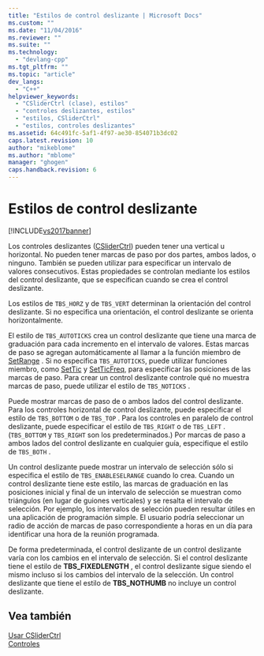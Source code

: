 ```yaml
---
title: "Estilos de control deslizante | Microsoft Docs"
ms.custom: ""
ms.date: "11/04/2016"
ms.reviewer: ""
ms.suite: ""
ms.technology: 
  - "devlang-cpp"
ms.tgt_pltfrm: ""
ms.topic: "article"
dev_langs: 
  - "C++"
helpviewer_keywords: 
  - "CSliderCtrl (clase), estilos"
  - "controles deslizantes, estilos"
  - "estilos, CSliderCtrl"
  - "estilos, controles deslizantes"
ms.assetid: 64c491fc-5af1-4f97-ae30-854071b3dc02
caps.latest.revision: 10
author: "mikeblome"
ms.author: "mblome"
manager: "ghogen"
caps.handback.revision: 6
---
```

# Estilos de control deslizante
[!INCLUDE[vs2017banner](../assembler/inline/includes/vs2017banner.md)]

Los controles deslizantes \([CSliderCtrl](../mfc/reference/csliderctrl-class.md)\) pueden tener una vertical u horizontal.  No pueden tener marcas de paso por dos partes, ambos lados, o ninguno.  También se pueden utilizar para especificar un intervalo de valores consecutivos.  Estas propiedades se controlan mediante los estilos del control deslizante, que se especifican cuando se crea el control deslizante.  
  
 Los estilos de `TBS_HORZ` y de `TBS_VERT` determinan la orientación del control deslizante.  Si no especifica una orientación, el control deslizante se orienta horizontalmente.  
  
 El estilo de `TBS_AUTOTICKS` crea un control deslizante que tiene una marca de graduación para cada incremento en el intervalo de valores.  Estas marcas de paso se agregan automáticamente al llamar a la función miembro de [SetRange](../Topic/CSliderCtrl::SetRange.md) .  Si no especifica `TBS_AUTOTICKS`, puede utilizar funciones miembro, como [SetTic](../Topic/CSliderCtrl::SetTic.md) y [SetTicFreq](../Topic/CSliderCtrl::SetTicFreq.md), para especificar las posiciones de las marcas de paso.  Para crear un control deslizante controle qué no muestra marcas de paso, puede utilizar el estilo de `TBS_NOTICKS` .  
  
 Puede mostrar marcas de paso de o ambos lados del control deslizante.  Para los controles horizontal de control deslizante, puede especificar el estilo de `TBS_BOTTOM` o de `TBS_TOP` .  Para los controles en paralelo de control deslizante, puede especificar el estilo de `TBS_RIGHT` o de `TBS_LEFT` . \(`TBS_BOTTOM` y `TBS_RIGHT` son los predeterminados.\) Por marcas de paso a ambos lados del control deslizante en cualquier guía, especifique el estilo de `TBS_BOTH` .  
  
 Un control deslizante puede mostrar un intervalo de selección sólo si especifica el estilo de `TBS_ENABLESELRANGE` cuando lo crea.  Cuando un control deslizante tiene este estilo, las marcas de graduación en las posiciones inicial y final de un intervalo de selección se muestran como triángulos \(en lugar de guiones verticales\) y se resalta el intervalo de selección.  Por ejemplo, los intervalos de selección pueden resultar útiles en una aplicación de programación simple.  El usuario podría seleccionar un radio de acción de marcas de paso correspondiente a horas en un día para identificar una hora de la reunión programada.  
  
 De forma predeterminada, el control deslizante de un control deslizante varía con los cambios en el intervalo de selección.  Si el control deslizante tiene el estilo de **TBS\_FIXEDLENGTH** , el control deslizante sigue siendo el mismo incluso si los cambios del intervalo de la selección.  Un control deslizante que tiene el estilo de **TBS\_NOTHUMB** no incluye un control deslizante.  
  
## Vea también  
 [Usar CSliderCtrl](../mfc/using-csliderctrl.md)   
 [Controles](../mfc/controls-mfc.md)